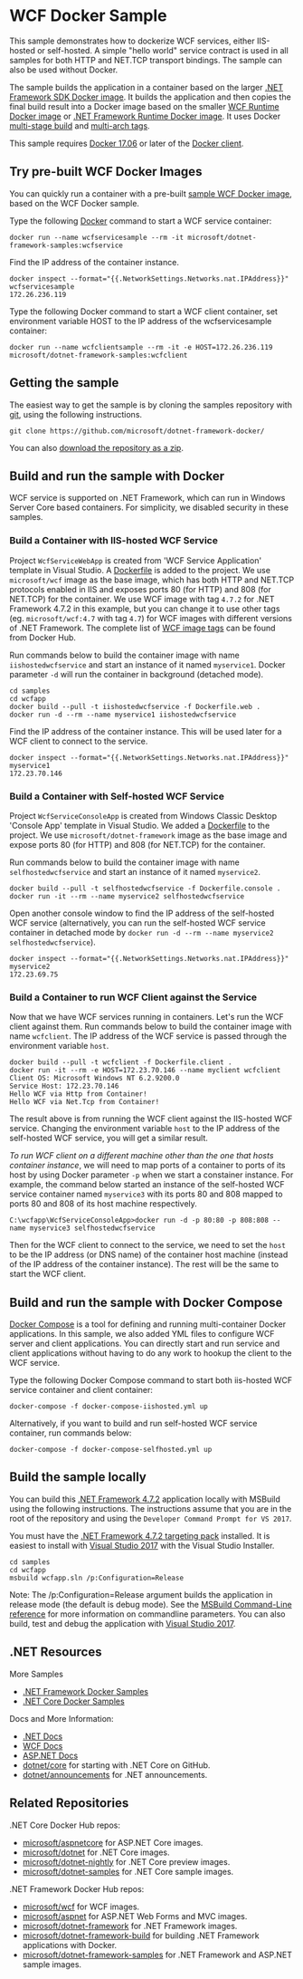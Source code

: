 # WCF Docker Sample
This sample demonstrates how to dockerize WCF services, either IIS-hosted or self-hosted. A simple "hello world" service contract is used in all samples for both HTTP and NET.TCP transport bindings. The sample can also be used without Docker.

The sample builds the application in a container based on the larger [.NET Framework SDK Docker image](https://hub.docker.com/r/microsoft/dotnet-framework-build/). It builds the application and then copies the final build result into a Docker image based on the smaller [WCF Runtime Docker image](https://hub.docker.com/r/microsoft/wcf/) or [.NET Framework Runtime Docker image](https://hub.docker.com/r/microsoft/dotnet-framework/). It uses Docker [multi-stage build](https://github.com/dotnet/announcements/issues/18) and [multi-arch tags](https://github.com/dotnet/announcements/issues/14).

This sample requires [Docker 17.06](https://docs.docker.com/release-notes/docker-ce) or later of the [Docker client](https://store.docker.com/editions/community/docker-ce-desktop-windows).

## Try pre-built WCF Docker Images
You can quickly run a container with a pre-built [sample WCF Docker image](https://hub.docker.com/r/microsoft/dotnet-framework-samples/), based on the WCF Docker sample.

Type the following [Docker](https://www.docker.com/products/docker) command to start a WCF service container:
```console
docker run --name wcfservicesample --rm -it microsoft/dotnet-framework-samples:wcfservice
```
Find the IP address of the container instance.
```console
docker inspect --format="{{.NetworkSettings.Networks.nat.IPAddress}}" wcfservicesample
172.26.236.119
```
Type the following Docker command to start a WCF client container, set environment variable HOST to the IP address of the wcfservicesample container:
```console
docker run --name wcfclientsample --rm -it -e HOST=172.26.236.119 microsoft/dotnet-framework-samples:wcfclient
```

## Getting the sample

The easiest way to get the sample is by cloning the samples repository with [git](https://git-scm.com/downloads), using the following instructions.

```console
git clone https://github.com/microsoft/dotnet-framework-docker/
```

You can also [download the repository as a zip](https://github.com/microsoft/dotnet-framework-docker/archive/master.zip).

## Build and run the sample with Docker
WCF service is supported on .NET Framework, which can run in Windows Server Core based containers. For simplicity, we disabled security in these samples.

### Build a Container with IIS-hosted WCF Service
Project `WcfServiceWebApp` is created from 'WCF Service Application' template in Visual Studio. A [Dockerfile](/Dockerfile.web) is added to the project. We use `microsoft/wcf` image as the base image, which has both HTTP and NET.TCP protocols enabled in IIS and exposes ports 80 (for HTTP) and 808 (for NET.TCP) for the container. We use WCF image with tag `4.7.2` for .NET Framework 4.7.2 in this example, but you can change it to use other tags (eg. `microsoft/wcf:4.7` with tag `4.7`) for WCF images with different versions of .NET Framework. The complete list of [WCF image tags](https://hub.docker.com/r/microsoft/wcf/tags/) can be found from Docker Hub. 

Run commands below to build the container image with name `iishostedwcfservice` and start an instance of it named `myservice1`. Docker parameter `-d` will run the container in background (detached mode).
```
cd samples
cd wcfapp
docker build --pull -t iishostedwcfservice -f Dockerfile.web .
docker run -d --rm --name myservice1 iishostedwcfservice
```
Find the IP address of the container instance. This will be used later for a WCF client to connect to the service.
```
docker inspect --format="{{.NetworkSettings.Networks.nat.IPAddress}}" myservice1
172.23.70.146
```
### Build a Container with Self-hosted WCF Service
Project `WcfServiceConsoleApp` is created from Windows Classic Desktop 'Console App' template in Visual Studio. We added a [Dockerfile](/Dockerfile.console) to the project. We use `microsoft/dotnet-framework` image as the base image and expose ports 80 (for HTTP) and 808 (for NET.TCP) for the container.

Run commands below to build the container image with name `selfhostedwcfservice` and start an instance of it named `myservice2`.
```
docker build --pull -t selfhostedwcfservice -f Dockerfile.console .
docker run -it --rm --name myservice2 selfhostedwcfservice
```
Open another console window to find the IP address of the self-hosted WCF service (alternatively, you can run the self-hosted WCF service container in detached mode by `docker run -d --rm --name myservice2 selfhostedwcfservice`).
```
docker inspect --format="{{.NetworkSettings.Networks.nat.IPAddress}}" myservice2
172.23.69.75
```
### Build a Container to run WCF Client against the Service
Now that we have WCF services running in containers. Let's run the WCF client against them. Run commands below to build the container image with name `wcfclient`. The IP address of the WCF service is passed through the environment variable `host`.
```
docker build --pull -t wcfclient -f Dockerfile.client .
docker run -it --rm -e HOST=172.23.70.146 --name myclient wcfclient
Client OS: Microsoft Windows NT 6.2.9200.0
Service Host: 172.23.70.146
Hello WCF via Http from Container!
Hello WCF via Net.Tcp from Container!
```
The result above is from running the WCF client against the IIS-hosted WCF service. Changing the environment variable `host` to the IP address of the self-hosted WCF service, you will get a similar result.

*To run WCF client on a different machine other than the one that hosts container instance*, we will need to map ports of a container to ports of its host by using Docker parameter `-p` when we start a constainer instance. For example, the command below started an instance of the self-hosted WCF service container named `myservice3` with its ports 80 and 808 mapped to ports 80 and 808 of its host machine respectively.
```
C:\wcfapp\WcfServiceConsoleApp>docker run -d -p 80:80 -p 808:808 --name myservice3 selfhostedwcfservice
```
Then for the WCF client to connect to the service, we need to set the `host` to be the IP address (or DNS name) of the container host machine (instead of the IP address of the container instance). The rest will be the same to start the WCF client.

## Build and run the sample with Docker Compose
[Docker Compose](https://docs.docker.com/compose/overview/) is a tool for defining and running multi-container Docker applications. In this sample, we also added YML files to configure WCF server and client applications. You can directly start and run service and client applications without having to do any work to hookup the client to the WCF service.

Type the following Docker Compose command to start both iis-hosted  WCF service container and client container:
```
docker-compose -f docker-compose-iishosted.yml up
```
Alternatively, if you want to build and run self-hosted WCF service container, run commands below:
```
docker-compose -f docker-compose-selfhosted.yml up
```

## Build the sample locally

You can build this [.NET Framework 4.7.2](https://www.microsoft.com/net/download/dotnet-framework-runtime/net472) application locally with MSBuild using the following instructions. The instructions assume that you are in the root of the repository and using the `Developer Command Prompt for VS 2017`.

You must have the [.NET Framework 4.7.2 targeting pack](https://go.microsoft.com/fwlink/?LinkId=863261) installed. It is easiest to install with [Visual Studio 2017](https://www.microsoft.com/net/download/Windows/build) with the Visual Studio Installer.

```console
cd samples
cd wcfapp
msbuild wcfapp.sln /p:Configuration=Release
```

Note: The /p:Configuration=Release argument builds the application in release mode (the default is debug mode). See the [MSBuild Command-Line reference](https://msdn.microsoft.com/en-us/library/ms164311.aspx) for more information on commandline parameters.
You can also build, test and debug the application with [Visual Studio 2017](https://www.microsoft.com/net/download/Windows/build).

## .NET Resources

More Samples

* [.NET Framework Docker Samples](../README.md)
* [.NET Core Docker Samples](https://github.com/dotnet/dotnet-docker/blob/master/samples/README.md)

Docs and More Information:

* [.NET Docs](https://docs.microsoft.com/dotnet/)
* [WCF Docs](https://docs.microsoft.com/dotnet/framework/wcf/)
* [ASP.NET Docs](https://docs.microsoft.com/aspnet/)
* [dotnet/core](https://github.com/dotnet/core) for starting with .NET Core on GitHub.
* [dotnet/announcements](https://github.com/dotnet/announcements/issues) for .NET announcements.

## Related Repositories

.NET Core Docker Hub repos:

* [microsoft/aspnetcore](https://hub.docker.com/r/microsoft/aspnetcore/) for ASP.NET Core images.
* [microsoft/dotnet](https://hub.docker.com/r/microsoft/dotnet/) for .NET Core images.
* [microsoft/dotnet-nightly](https://hub.docker.com/r/microsoft/dotnet-nightly/) for .NET Core preview images.
* [microsoft/dotnet-samples](https://hub.docker.com/r/microsoft/dotnet-samples/) for .NET Core sample images.

.NET Framework Docker Hub repos:

* [microsoft/wcf](https://hub.docker.com/r/microsoft/wcf/) for WCF images.
* [microsoft/aspnet](https://hub.docker.com/r/microsoft/aspnet/) for ASP.NET Web Forms and MVC images.
* [microsoft/dotnet-framework](https://hub.docker.com/r/microsoft/dotnet-framework/) for .NET Framework images.
* [microsoft/dotnet-framework-build](https://hub.docker.com/r/microsoft/dotnet-framework-build/) for building .NET Framework applications with Docker.
* [microsoft/dotnet-framework-samples](https://hub.docker.com/r/microsoft/dotnet-framework-samples/) for .NET Framework and ASP.NET sample images.
